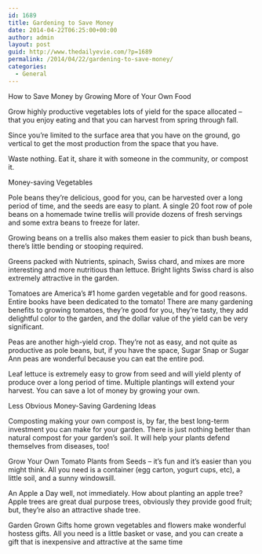 ```yaml
---
id: 1689
title: Gardening to Save Money
date: 2014-04-22T06:25:00+00:00
author: admin
layout: post
guid: http://www.thedailyevie.com/?p=1689
permalink: /2014/04/22/gardening-to-save-money/
categories:
  - General
---
```

How to Save Money by Growing More of Your Own Food

Grow highly productive vegetables lots of yield for the space allocated &#8211; that you enjoy eating and that you can harvest from spring through fall.

Since you&#8217;re limited to the surface area that you have on the ground, go vertical to get the most production from the space that you have.

Waste nothing. Eat it, share it with someone in the community, or compost it.

Money-saving Vegetables

Pole beans they&#8217;re delicious, good for you, can be harvested over a long period of time, and the seeds are easy to plant. A single 20 foot row of pole beans on a homemade twine trellis will provide dozens of fresh servings and some extra beans to freeze for later.

Growing beans on a trellis also makes them easier to pick than bush beans, there&#8217;s little bending or stooping required.

Greens packed with Nutrients, spinach, Swiss chard, and mixes are more interesting and more nutritious than lettuce. Bright lights Swiss chard is also extremely attractive in the garden.

Tomatoes are America&#8217;s #1 home garden vegetable and for good reasons. Entire books have been dedicated to the tomato! There are many gardening benefits to growing tomatoes, they&#8217;re good for you, they&#8217;re tasty, they add delightful color to the garden, and the dollar value of the yield can be very significant.

Peas are another high-yield crop. They&#8217;re not as easy, and not quite as productive as pole beans, but, if you have the space, Sugar Snap or Sugar Ann peas are wonderful because you can eat the entire pod.

Leaf lettuce is extremely easy to grow from seed and will yield plenty of produce over a long period of time. Multiple plantings will extend your harvest. You can save a lot of money by growing your own.

Less Obvious Money-Saving Gardening Ideas

Composting making your own compost is, by far, the best long-term investment you can make for your garden. There is just nothing better than natural compost for your garden&#8217;s soil. It will help your plants defend themselves from diseases, too!

Grow Your Own Tomato Plants from Seeds &#8211; it&#8217;s fun and it&#8217;s easier than you might think. All you need is a container (egg carton, yogurt cups, etc), a little soil, and a sunny windowsill.

An Apple a Day well, not immediately. How about planting an apple tree? Apple trees are great dual purpose trees, obviously they provide good fruit; but, they&#8217;re also an attractive shade tree.

Garden Grown Gifts home grown vegetables and flowers make wonderful hostess gifts. All you need is a little basket or vase, and you can create a gift that is inexpensive and attractive at the same time
